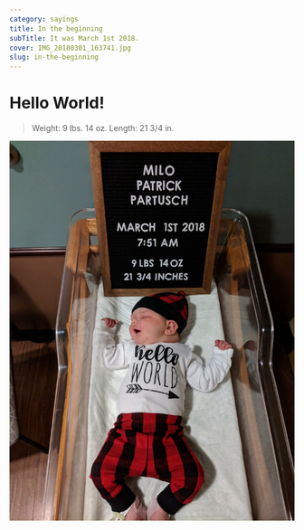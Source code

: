 ```yaml
---
category: sayings
title: In the beginning
subTitle: It was March 1st 2018.
cover: IMG_20180301_163741.jpg
slug: in-the-beginning
---
```

# Hello World!

> Weight: 9 lbs. 14 oz.
> Length: 21 3/4 in.

![Milo](./IMG_20180301_163741.jpg)
